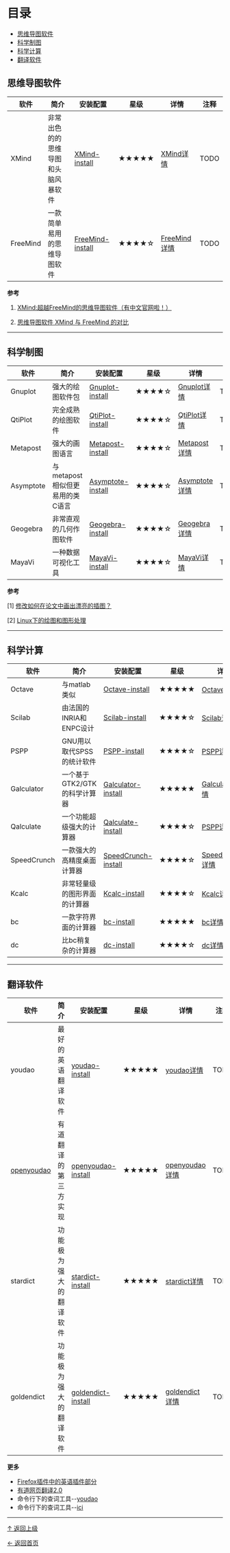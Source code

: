 
# 目录

- [思维导图软件](#思维导图软件)
- [科学制图](#科学制图)
- [科学计算](#科学计算)
- [翻译软件](#翻译软件)


##  思维导图软件

|软件|简介|安装配置|星级|详情|注释|
|---|---|---|---|---|---|
|XMind|非常出色的的思维导图和头脑风暴软件|[XMind-install](XMind/XMind-install.md)|★★★★★ |[XMind详情](XMind/XMind.md) |TODO|
|FreeMind|一款简单易用的思维导图软件|[FreeMind-install](FreeMind/FreeMind-install.md)|★★★★☆ |[FreeMind详情](FreeMind/FreeMind.md) |TODO|



**参考**

1. [XMind:超越FreeMind的思维导图软件（有中文官网啦！）](https://xbeta.info/xmind.htm)

2. [思维导图软件 XMind 与 FreeMind 的对比](https://xbeta.info/xmind-freemind.htm)


---
## 科学制图

|软件|简介|安装配置|星级|详情|注释|
|---|---|---|---|---|---|
|Gnuplot|强大的绘图软件包|[Gnuplot-install](Gnuplot/Gnuplot-install.md)|★★★★☆ |[Gnuplot详情](Gnuplot/Gnuplot.md) |TODO|
|QtiPlot|完全成熟的绘图软件|[QtiPlot-install](Gnuplot/Gnuplot-install.md)|★★★★☆ |[QtiPlot详情](QtiPlot/QtiPlot.md) |TODO|
|Metapost|强大的画图语言|[Metapost-install](Metapost/Metapost-install.md)|★★★★☆ |[Metapost详情](Metapost/Metapost.md) |TODO|
|Asymptote|与metapost相似但更易用的类C语言|[Asymptote-install](Asymptote/Asymptote-install.md)|★★★★☆ |[Asymptote详情](Asymptote/Asymptote.md) |TODO|
|Geogebra|非常直观的几何作图软件|[Geogebra-install](Geogebra/Geogebra-install.md)|★★★★☆ |[Geogebra详情](Geogebra/Geogebra.md) |TODO|
|MayaVi|一种数据可视化工具|[MayaVi-install](MayaVi/MayaVi-install.md)|★★★★☆ |[MayaVi详情](MayaVi/MayaVi.md) |TODO|


**参考**

[1] [修改如何在论文中画出漂亮的插图？](https://www.zhihu.com/question/21664179)

[2] [Linux下的绘图和图形处理](http://zpz.name/633/)

---
## 科学计算

|软件|简介|安装配置|星级|详情|注释|
|---|---|---|---|---|---|
|Octave|与matlab类似|[Octave-install](Octave/Octave-install.md)|★★★★★ |[Octave详情](Octave/Octave.md) |TODO|
|Scilab|由法国的INRIA和ENPC设计|[Scilab-install](Scilab/Scilab-install.md)|★★★★☆ |[Scilab详情](Scilab/Scilab.md) |TODO|
|PSPP|GNU用以取代SPSS的统计软件|[PSPP-install](PSPP/PSPP-install.md)|★★★★☆ |[PSPP详情](PSPP/PSPP.md) |TODO|
|Galculator|一个基于GTK2/GTK的科学计算器|[Galculator-install](Galculator/Galculator-install.md)|★★★★★ |[Galculator详情](Galculator/Galculator.md) |TODO|
|Qalculate|一个功能超级强大的计算器|[Qalculate-install](Qalculate/Qalculate-install.md)|★★★★☆ |[PSPP详情](Qalculate/Qalculate.md) |TODO|
|SpeedCrunch|一款强大的高精度桌面计算器|[SpeedCrunch-install](SpeedCrunch/SpeedCrunch-install.md)|★★★★☆ |[SpeedCrunch详情](SpeedCrunch/SpeedCrunch.md) |TODO|
|Kcalc|非常轻量级的图形界面的计算器|[Kcalc-install](Kcalc/Kcalc-install.md)|★★★★☆ |[Kcalc详情](Kcalc/Kcalc.md) |TODO|
|bc|一款字符界面的计算器|[bc-install](bc/bc-install.md)|★★★★★ |[bc详情](bc/bc.md) |TODO|
|dc|比bc稍复杂的计算器|[dc-install](dc/dc-install.md)|★★★★☆ |[dc详情](dc/dc.md) |TODO|


---
## 翻译软件

|软件|简介|安装配置|星级|详情|注释|
|---|---|---|---|---|---|
|youdao|最好的英语翻译软件|[youdao-install](youdao/youdao-install.md)|★★★★★ |[youdao详情](youdao/youdao.md) |TODO|
|[openyoudao](http://openyoudao.org/)|有道翻译的第三方实现|[openyoudao-install](openyoudao/openyoudao-install.md)|★★★★★ |[openyoudao详情](openyoudao/openyoudao.md) |TODO|
|stardict|功能极为强大的翻译软件|[stardict-install](stardict/stardict-install.md)|★★★★★ |[stardict详情](stardict/stardict.md) |TODO|
|goldendict|功能极为强大的翻译软件|[goldendict-install](goldendict/goldendict-install.md)|★★★★★ |[goldendict详情](goldendict/goldendict.md) |TODO|



**更多**

+  [Firefox插件中的英语插件部分](https://github.com/asin929/linux-software/blob/master/Network-Application/Firefox/Firefox-addons.md)
+ [有道网页翻译2.0](http://fanyi.youdao.com/web2/)
+ 命令行下的查词工具--[youdao](https://github.com/longcw/youdao)
+ 命令行下的查词工具--[ici](https://github.com/Flowerowl/ici)

----
[↑ 返回上级](https://github.com/asin929/linux-software)

[← 返回首页](https://github.com/asin929/linux-software)
